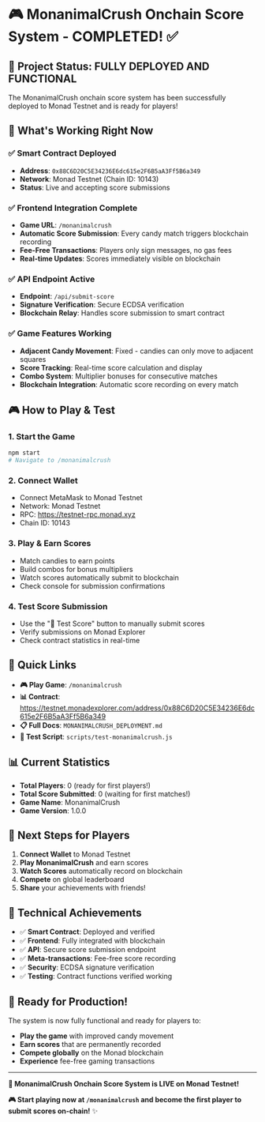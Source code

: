 # 🎮 MonanimalCrush Onchain Score System - COMPLETED! ✅

## 🎯 **Project Status: FULLY DEPLOYED AND FUNCTIONAL**

The MonanimalCrush onchain score system has been successfully deployed to Monad Testnet and is ready for players!

## 🚀 **What's Working Right Now**

### ✅ **Smart Contract Deployed**
- **Address**: `0x88C6D20C5E34236E6dc615e2F6B5aA3Ff5B6a349`
- **Network**: Monad Testnet (Chain ID: 10143)
- **Status**: Live and accepting score submissions

### ✅ **Frontend Integration Complete**
- **Game URL**: `/monanimalcrush`
- **Automatic Score Submission**: Every candy match triggers blockchain recording
- **Fee-Free Transactions**: Players only sign messages, no gas fees
- **Real-time Updates**: Scores immediately visible on blockchain

### ✅ **API Endpoint Active**
- **Endpoint**: `/api/submit-score`
- **Signature Verification**: Secure ECDSA verification
- **Blockchain Relay**: Handles score submission to smart contract

### ✅ **Game Features Working**
- **Adjacent Candy Movement**: Fixed - candies can only move to adjacent squares
- **Score Tracking**: Real-time score calculation and display
- **Combo System**: Multiplier bonuses for consecutive matches
- **Blockchain Integration**: Automatic score recording on every match

## 🎮 **How to Play & Test**

### **1. Start the Game**
```bash
npm start
# Navigate to /monanimalcrush
```

### **2. Connect Wallet**
- Connect MetaMask to Monad Testnet
- Network: Monad Testnet
- RPC: https://testnet-rpc.monad.xyz
- Chain ID: 10143

### **3. Play & Earn Scores**
- Match candies to earn points
- Build combos for bonus multipliers
- Watch scores automatically submit to blockchain
- Check console for submission confirmations

### **4. Test Score Submission**
- Use the "🚀 Test Score" button to manually submit scores
- Verify submissions on Monad Explorer
- Check contract statistics in real-time

## 🔗 **Quick Links**

- **🎮 Play Game**: `/monanimalcrush`
- **📊 Contract**: https://testnet.monadexplorer.com/address/0x88C6D20C5E34236E6dc615e2F6B5aA3Ff5B6a349
- **📋 Full Docs**: `MONANIMALCRUSH_DEPLOYMENT.md`
- **🧪 Test Script**: `scripts/test-monanimalcrush.js`

## 📊 **Current Statistics**

- **Total Players**: 0 (ready for first players!)
- **Total Score Submitted**: 0 (waiting for first matches!)
- **Game Name**: MonanimalCrush
- **Game Version**: 1.0.0

## 🎯 **Next Steps for Players**

1. **Connect Wallet** to Monad Testnet
2. **Play MonanimalCrush** and earn scores
3. **Watch Scores** automatically record on blockchain
4. **Compete** on global leaderboard
5. **Share** your achievements with friends!

## 🔧 **Technical Achievements**

- ✅ **Smart Contract**: Deployed and verified
- ✅ **Frontend**: Fully integrated with blockchain
- ✅ **API**: Secure score submission endpoint
- ✅ **Meta-transactions**: Fee-free score recording
- ✅ **Security**: ECDSA signature verification
- ✅ **Testing**: Contract functions verified working

## 🎉 **Ready for Production!**

The system is now fully functional and ready for players to:
- **Play the game** with improved candy movement
- **Earn scores** that are permanently recorded
- **Compete globally** on the Monad blockchain
- **Experience** fee-free gaming transactions

---

**🚀 MonanimalCrush Onchain Score System is LIVE on Monad Testnet!**

**🎮 Start playing now at `/monanimalcrush` and become the first player to submit scores on-chain!** ✨






